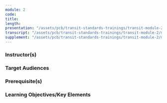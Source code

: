 ```yaml
---
module: 2
code: 
title: 
length: 
presentation: "/assets/pcb/transit-standards-trainings/transit-module-2/mt2ppt.pdf"
transcript: "/assets/pcb/transit-standards-trainings/transit-module-2/mt2trans.pdf"
supplement: "/assets/pcb/transit-standards-trainings/transit-module-2/mt2sup.pdf"
---
```



### Instructor(s)


### Target Audiences


### Prerequisite(s)


### Learning Objectives/Key Elements
